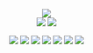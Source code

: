 
<div align="center">
<!--  <img height="160em" src="https://user-images.githubusercontent.com/73261477/154606660-8967feca-4a38-4a3b-9722-7a5b49d785ad.gif">-->
  <img src="https://github-readme-stats.vercel.app/api/top-langs/?username=pistilligabriel&layout=compact&theme=dark">
  <br>
  <img src="https://github-readme-streak-stats.herokuapp.com/?user=pistilligabriel&theme=dark">
  <img src="https://github-readme-stats.vercel.app/api?username=pistilligabriel&show_icons=true&theme=dark"/>
 
    
  <img src="https://img.shields.io/badge/JavaScript-F7DF1E?style=for-the-badge&logo=javascript&logoColor=black"> <img src="https://img.shields.io/badge/HTML5-E34F26?style=for-the-badge&logo=html5&logoColor=white"> <img src="https://img.shields.io/badge/CSS3-1572B6?style=for-the-badge&logo=css3&logoColor=white"> <img src="https://img.shields.io/badge/Bootstrap-563D7C?style=for-the-badge&logo=bootstrap&logoColor=white"> <img src="https://img.shields.io/badge/MySQL-00000F?style=for-the-badge&logo=mysql&logoColor=white"> <img src="https://img.shields.io/badge/Git-E34F26?style=for-the-badge&logo=git&logoColor=white"> <img src="https://img.shields.io/badge/Windows-017AD7?style=for-the-badge&logo=windows&logoColor=white">
  
  
</div>


<!--
<div align="center">
  <img src="https://github.com/Jose-augusto-git/Jose-augusto-git/blob/output/github-contribution-grid-snake.svg">
</div> 
-->
